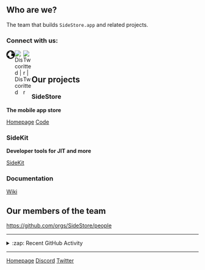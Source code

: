 <!-- 
Docs: How to use GitHub README and actions to auto-generate embedded content.
https://github.com/anuraghazra/github-readme-stats
https://www.youtube.com/watch?v=n6d4KHSKqGk
https://github.com/rahuldkjain/github-profile-readme-generator
 -->

## Who are we?

The team that builds `SideStore.app` and related projects.

### Connect with us:

<!--
[![Website](https://img.shields.io/website?label=sidestore.io&style=for-the-badge&url=https://sidestore.io)](https://sidestore.io)
[![Twitter Follow](https://img.shields.io/twitter/follow/sidestore_io?color=1DA1F2&logo=twitter&style=for-the-badge)](https://twitter.com/intent/follow?original_referer=https%3A%2F%2Fgithub.com%2Fsidestore&screen_name=sidestore)
[![GitHub Followers](https://img.shields.io/github/followers/sidestore?style=for-the-badge)]()
[![GitHub Sponsors](https://img.shields.io/github/sponsors/sidestore?style=for-the-badge
)]() 
-->

[<img align="left" alt="sidestore.io" width="22px" src="https://raw.githubusercontent.com/iconic/open-iconic/master/svg/globe.svg" />][website]
[<img align="left" alt="Discord | Discord" width="22px" src="https://cdn.jsdelivr.net/npm/simple-icons@v3/icons/discord.svg" />][discord]
[<img align="left" alt="Twitter | Twitter" width="22px" src="https://cdn.jsdelivr.net/npm/simple-icons@v3/icons/twitter.svg" />][twitter]

<br />
<br />

## Our projects

### SideStore

__The mobile app store__

[Homepage][website]
[Code][git.sidestore]

### SideKit

__Developer tools for JIT and more__

[SideKit][git.sidekit]

### Documentation

[Wiki][wiki]

## Our members of the team

https://github.com/orgs/SideStore/people

---

<details>
  <summary>:zap: Recent GitHub Activity</summary>

<!--START_SECTION:activity-->
1. 🗣 Commented on [#570](https://github.com/SideStore/SideStore/issues/570) in [SideStore/SideStore](https://github.com/SideStore/SideStore)
2. 🗣 Commented on [#591](https://github.com/SideStore/SideStore/issues/591) in [SideStore/SideStore](https://github.com/SideStore/SideStore)
3. ❗️ Opened issue [#591](https://github.com/SideStore/SideStore/issues/591) in [SideStore/SideStore](https://github.com/SideStore/SideStore)
4. 🗣 Commented on [#589](https://github.com/SideStore/SideStore/issues/589) in [SideStore/SideStore](https://github.com/SideStore/SideStore)
5. 🗣 Commented on [#590](https://github.com/SideStore/SideStore/issues/590) in [SideStore/SideStore](https://github.com/SideStore/SideStore)
6. 🗣 Commented on [#586](https://github.com/SideStore/SideStore/issues/586) in [SideStore/SideStore](https://github.com/SideStore/SideStore)
7. 🗣 Commented on [#368](https://github.com/SideStore/SideStore/issues/368) in [SideStore/SideStore](https://github.com/SideStore/SideStore)
8. ❗️ Opened issue [#590](https://github.com/SideStore/SideStore/issues/590) in [SideStore/SideStore](https://github.com/SideStore/SideStore)
9. 💪 Opened PR [#14](https://github.com/SideStore/omnisette-server/pull/14) in [SideStore/omnisette-server](https://github.com/SideStore/omnisette-server)
10. ❗️ Opened issue [#589](https://github.com/SideStore/SideStore/issues/589) in [SideStore/SideStore](https://github.com/SideStore/SideStore)
11. 🗣 Commented on [#435](https://github.com/SideStore/SideStore/issues/435) in [SideStore/SideStore](https://github.com/SideStore/SideStore)
12. 🗣 Commented on [#586](https://github.com/SideStore/SideStore/issues/586) in [SideStore/SideStore](https://github.com/SideStore/SideStore)
13. 🗣 Commented on [#586](https://github.com/SideStore/SideStore/issues/586) in [SideStore/SideStore](https://github.com/SideStore/SideStore)
14. 🗣 Commented on [#588](https://github.com/SideStore/SideStore/issues/588) in [SideStore/SideStore](https://github.com/SideStore/SideStore)
15. ❗️ Opened issue [#588](https://github.com/SideStore/SideStore/issues/588) in [SideStore/SideStore](https://github.com/SideStore/SideStore)
16. 🗣 Commented on [#586](https://github.com/SideStore/SideStore/issues/586) in [SideStore/SideStore](https://github.com/SideStore/SideStore)
17. ❗️ Opened issue [#587](https://github.com/SideStore/SideStore/issues/587) in [SideStore/SideStore](https://github.com/SideStore/SideStore)
18. 🗣 Commented on [#582](https://github.com/SideStore/SideStore/issues/582) in [SideStore/SideStore](https://github.com/SideStore/SideStore)
19. ❗️ Closed issue [#582](https://github.com/SideStore/SideStore/issues/582) in [SideStore/SideStore](https://github.com/SideStore/SideStore)
20. 🗣 Commented on [#35](https://github.com/SideStore/sidestore.github.io/issues/35) in [SideStore/sidestore.github.io](https://github.com/SideStore/sidestore.github.io)
<!--END_SECTION:activity-->

</details>

---

[Homepage][patreon] [Discord][discord] [Twitter][twitter]

<!--
- [Patreon][patreon]
- [OpenCollective][opencollective]
- [YouTube][youtube]
-->

[website]: https://sidestore.io
[wiki]: https://wiki.sidestore.io
[twitter]: https://twitter.com/sidestore_io
[discord]: https://discord.gg/sidestore-949183273383395328
[youtube]: https://youtube.com/TODO
[patreon]: https://www.patreon.com/SideStore
[opencollective]: https://opencollective.com/TODO
[git.sidestore]: https://github.com/SideStore/SideStore/
[git.sidekit]: https://github.com/SideStore/SideKit

